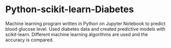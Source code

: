 # Python-scikit-learn-Diabetes
Machine learning program written in Python on Jupyter Notebook to predict blood glucose level. Used diabetes data and created predictive models with scikit-learn. Different machine learning algorithms are used and the accuracy is compared.
